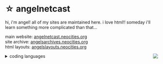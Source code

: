 
<h1>☆ angelnetcast</h1>
<p>
hi, i'm angel! all of my sites are maintained here. i love html!! someday i'll learn something more complicated than that...
</p>

<p>
  main website: <a href="https://angelnetcast.neocities.org/">angelnetcast.neocities.org</a>
  <br>
  site archive: <a href="https://angelsarchives.neocities.org/">angelsarchives.neocities.org</a>
  <br>
  html layouts: <a href="https://angelslayouts.neocities.org/">angelslayouts.neocities.org</a>
</p>
<img align="right" margin-top="50px" src="https://f2.toyhou.se/file/f2-toyhou-se/images/87559482_bgvAlMap4jWKtc8.png">

<details>
  <summary>
    coding languages
  </summary>
  <b>known</b>
 <ul>
   <li>html</li>
   <li>css</li>
 </ul>
  <b>learning</b>
  <ul>
    <li>javascript</li>
    <li>python</li>
  </ul>
</details>



<!--
**angelnetcast/angelnetcast** is a ✨ _special_ ✨ repository because its `README.md` (this file) appears on your GitHub profile.

Here are some ideas to get you started:

- 🔭 I’m currently working on ...
- 🌱 I’m currently learning ...
- 👯 I’m looking to collaborate on ...
- 🤔 I’m looking for help with ...
- 💬 Ask me about ...
- 📫 How to reach me: ...
- 😄 Pronouns: ...
- ⚡ Fun fact: ...
-->
